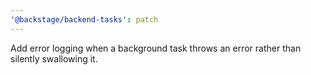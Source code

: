 ```yaml
---
'@backstage/backend-tasks': patch
---
```


Add error logging when a background task throws an error rather than silently swallowing it.
